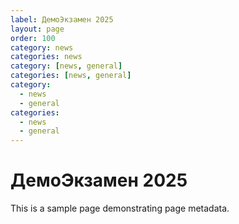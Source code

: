 ```yaml
---
label: ДемоЭкзамен 2025
layout: page
order: 100
category: news
categories: news
category: [news, general]
categories: [news, general]
category:
  - news
  - general
categories:
  - news
  - general
---
```

# ДемоЭкзамен 2025

This is a sample page demonstrating page metadata.
